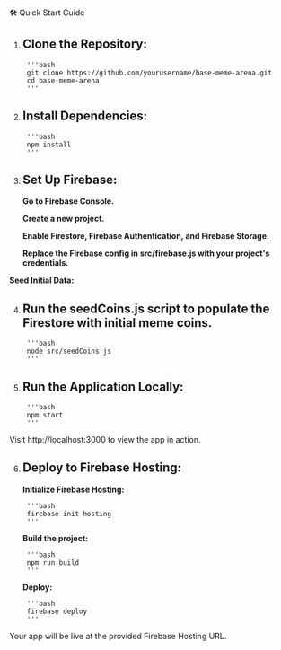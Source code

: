 🛠️ Quick Start Guide

1. ## Clone the Repository:

        '''bash
        git clone https://github.com/yourusername/base-meme-arena.git
        cd base-meme-arena
        '''


2. ## Install Dependencies:
        '''bash
        npm install
        '''


3. ## Set Up Firebase:

    **Go to Firebase Console.**

    **Create a new project.**

    **Enable Firestore, Firebase Authentication, and Firebase Storage.**

    **Replace the Firebase config in src/firebase.js with your project's credentials.**

**Seed Initial Data:**

4. ## Run the seedCoins.js script to populate the Firestore with initial meme coins.

        '''bash
        node src/seedCoins.js
        '''

5. ## Run the Application Locally:

        '''bash
        npm start
        '''


Visit http://localhost:3000 to view the app in action.

6. ## Deploy to Firebase Hosting:

    **Initialize Firebase Hosting:**

        '''bash
        firebase init hosting
        '''

    **Build the project:**

        '''bash
        npm run build
        '''


    **Deploy:**

        '''bash
        firebase deploy
        '''


Your app will be live at the provided Firebase Hosting URL.
